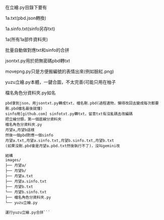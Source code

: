 在立繪.py目錄下要有

1a.txt(pbd.json轉換)

1a.sinfo.txt(sinfo另存txt)

1a(所有1a部件資料夾)

批量自動做對應txt和sinfo的合拼


jsontxt.py用於把無密碼pbd轉txt

movepng.py只是方便搬編號的表情出來(例如臉紅.png)

yuzu立繪.py本體，一鍵合圖，不太完善(可能只用在柚子

檔名角色分資料夾.py如名

```
pbd拿到json，用jsontxt.py轉成txt，檔名刪.pbd(過程遺物，懶得改回去變成每次都要刪.pbd檔名最後就懂)
sinfo用[github.com] sinfotxt.py轉txt，留意txt有沒亂碼去改編碼
把立繪分類，第一個底線分資料夾
檔名角色分資料夾.py
月望a,月望b這樣
然後一個pbd對應一個sinfo
月望a.txt,月望a.sinfo.txt,月望b.sinfo.txt,月望b.txt
(如果沒刪.pbd會是月望a.pbd.txt然後執行不了)，沒叫gemini改

結構
images/
├── 月望a/
├── 月望b/
├── 月望a.txt
├── 月望a.sinfo.txt
├── 月望b.txt
└── 月望b.sinfo.txt
├── 檔名角色分資料夾.py
└── yuzu立繪.py

運行yuzu立繪.py合拼```
